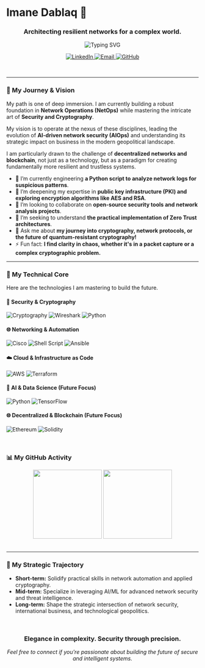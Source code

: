 # Imane Dablaq 👋

<h3 align="center">Architecting resilient networks for a complex world.</h3>

<p align="center">
  <img src="https://readme-typing-svg.herokuapp.com?font=Fira+Code&weight=500&size=20&duration=3500&pause=1000&color=A0A0A0&center=true&vCenter=true&multiline=true&width=550&height=80&lines=Code+is+my+language;Security+is+my+domain." alt="Typing SVG" />
</p>

<p align="center">
  <a href="https://www.linkedin.com/in/imane-dablaq">
    <img src="https://img.shields.io/badge/LinkedIn-0077B5?style=for-the-badge&logo=linkedin&logoColor=white" alt="LinkedIn"/>
  </a>
  <a href="mailto:dablaqimane@gmail.com">
    <img src="https://img.shields.io/badge/Email-D14836?style=for-the-badge&logo=gmail&logoColor=white" alt="Email"/>
  </a>
  <a href="https://github.com/xAPT42">
    <img src="https://img.shields.io/badge/GitHub-181717?style=for-the-badge&logo=github&logoColor=white" alt="GitHub"/>
  </a>
</p>

<br>

---

### 🧭 My Journey & Vision

My path is one of deep immersion. I am currently building a robust foundation in **Network Operations (NetOps)** while mastering the intricate art of **Security and Cryptography**.

My vision is to operate at the nexus of these disciplines, leading the evolution of **AI-driven network security (AIOps)** and understanding its strategic impact on business in the modern geopolitical landscape.

I am particularly drawn to the challenge of **decentralized networks and blockchain**, not just as a technology, but as a paradigm for creating fundamentally more resilient and trustless systems.

- 🔭 I’m currently engineering **a Python script to analyze network logs for suspicious patterns**.
- 🌱 I’m deepening my expertise in **public key infrastructure (PKI) and exploring encryption algorithms like AES and RSA**.
- 👯 I’m looking to collaborate on **open-source security tools and network analysis projects**.
- 🤔 I’m seeking to understand **the practical implementation of Zero Trust architectures**.
- 💬 Ask me about **my journey into cryptography, network protocols, or the future of quantum-resistant cryptography!**
- ⚡ Fun fact: **I find clarity in chaos, whether it's in a packet capture or a complex cryptographic problem.**

---

### 🚀 My Technical Core

Here are the technologies I am mastering to build the future.

#### **🔐 Security & Cryptography**
![Cryptography](https://img.shields.io/badge/Cryptography-003B57?style=for-the-badge&logo=cryptography&logoColor=white)
![Wireshark](https://img.shields.io/badge/Wireshark-1679A7?style=for-the-badge&logo=wireshark&logoColor=white)
![Python](https://img.shields.io/badge/Python-3776AB?style=for-the-badge&logo=python&logoColor=white)

#### **🌐 Networking & Automation**
![Cisco](https://img.shields.io/badge/Cisco-1BA0D7?style=for-the-badge&logo=cisco&logoColor=white)
![Shell Script](https://img.shields.io/badge/Shell_Script-121011?style=for-the-badge&logo=gnu-bash&logoColor=white)
![Ansible](https://img.shields.io/badge/Ansible-EE0000?style=for-the-badge&logo=ansible&logoColor=white)

#### **☁️ Cloud & Infrastructure as Code**
![AWS](https://img.shields.io/badge/Amazon_AWS-FF9900?style=for-the-badge&logo=amazonaws&logoColor=white)
![Terraform](https://img.shields.io/badge/Terraform-7B42BC?style=for-the-badge&logo=terraform&logoColor=white)

#### **🤖 AI & Data Science (Future Focus)**
![Python](https://img.shields.io/badge/Python-3776AB?style=for-the-badge&logo=python&logoColor=white)
![TensorFlow](https://img.shields.io/badge/TensorFlow-FF6F00?style=for-the-badge&logo=tensorflow&logoColor=white)

#### **🌐 Decentralized & Blockchain (Future Focus)**
![Ethereum](https://img.shields.io/badge/Ethereum-3C3C3D?style=for-the-badge&logo=ethereum&logoColor=white)
![Solidity](https://img.shields.io/badge/Solidity-363636?style=for-the-badge&logo=solidity&logoColor=white)

<br>

### 📊 My GitHub Activity

<div align="center">
  <img height="180em" src="https://github-readme-stats.vercel.app/api?username=xAPT42&show_icons=true&theme=radical&include_all_commits=true&count_private=true"/>
  <img height="180em" src="https://github-readme-streak-stats.herokuapp.com/?user=xAPT42&theme=radical"/>
</div>

<br>

---

### 🎯 My Strategic Trajectory

- **Short-term:** Solidify practical skills in network automation and applied cryptography.
- **Mid-term:** Specialize in leveraging AI/ML for advanced network security and threat intelligence.
- **Long-term:** Shape the strategic intersection of network security, international business, and technological geopolitics.

<br>

<h3 align="center">Elegance in complexity. Security through precision.</h3>
<p align="center">
  <i>Feel free to connect if you're passionate about building the future of secure and intelligent systems.</i>
</p>
